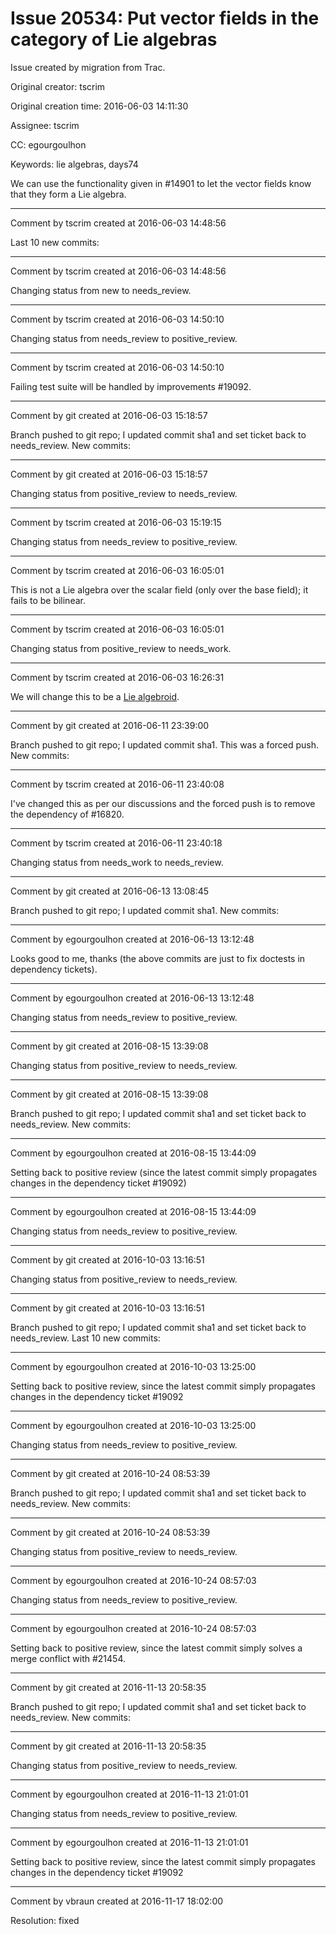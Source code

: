 # Issue 20534: Put vector fields in the category of Lie algebras

Issue created by migration from Trac.

Original creator: tscrim

Original creation time: 2016-06-03 14:11:30

Assignee: tscrim

CC:  egourgoulhon

Keywords: lie algebras, days74

We can use the functionality given in #14901 to let the vector fields know that they form a Lie algebra.


---

Comment by tscrim created at 2016-06-03 14:48:56

Last 10 new commits:


---

Comment by tscrim created at 2016-06-03 14:48:56

Changing status from new to needs_review.


---

Comment by tscrim created at 2016-06-03 14:50:10

Changing status from needs_review to positive_review.


---

Comment by tscrim created at 2016-06-03 14:50:10

Failing test suite will be handled by improvements #19092.


---

Comment by git created at 2016-06-03 15:18:57

Branch pushed to git repo; I updated commit sha1 and set ticket back to needs_review. New commits:


---

Comment by git created at 2016-06-03 15:18:57

Changing status from positive_review to needs_review.


---

Comment by tscrim created at 2016-06-03 15:19:15

Changing status from needs_review to positive_review.


---

Comment by tscrim created at 2016-06-03 16:05:01

This is not a Lie algebra over the scalar field (only over the base field); it fails to be bilinear.


---

Comment by tscrim created at 2016-06-03 16:05:01

Changing status from positive_review to needs_work.


---

Comment by tscrim created at 2016-06-03 16:26:31

We will change this to be a [Lie algebroid](https://en.wikipedia.org/wiki/Lie_algebroid).


---

Comment by git created at 2016-06-11 23:39:00

Branch pushed to git repo; I updated commit sha1. This was a forced push. New commits:


---

Comment by tscrim created at 2016-06-11 23:40:08

I've changed this as per our discussions and the forced push is to remove the dependency of #16820.


---

Comment by tscrim created at 2016-06-11 23:40:18

Changing status from needs_work to needs_review.


---

Comment by git created at 2016-06-13 13:08:45

Branch pushed to git repo; I updated commit sha1. New commits:


---

Comment by egourgoulhon created at 2016-06-13 13:12:48

Looks good to me, thanks (the above commits are just to fix doctests in dependency tickets).


---

Comment by egourgoulhon created at 2016-06-13 13:12:48

Changing status from needs_review to positive_review.


---

Comment by git created at 2016-08-15 13:39:08

Changing status from positive_review to needs_review.


---

Comment by git created at 2016-08-15 13:39:08

Branch pushed to git repo; I updated commit sha1 and set ticket back to needs_review. New commits:


---

Comment by egourgoulhon created at 2016-08-15 13:44:09

Setting back to positive review (since the latest commit simply propagates changes in the dependency ticket #19092)


---

Comment by egourgoulhon created at 2016-08-15 13:44:09

Changing status from needs_review to positive_review.


---

Comment by git created at 2016-10-03 13:16:51

Changing status from positive_review to needs_review.


---

Comment by git created at 2016-10-03 13:16:51

Branch pushed to git repo; I updated commit sha1 and set ticket back to needs_review. Last 10 new commits:


---

Comment by egourgoulhon created at 2016-10-03 13:25:00

Setting back to positive review, since the latest commit simply propagates changes in the dependency ticket #19092


---

Comment by egourgoulhon created at 2016-10-03 13:25:00

Changing status from needs_review to positive_review.


---

Comment by git created at 2016-10-24 08:53:39

Branch pushed to git repo; I updated commit sha1 and set ticket back to needs_review. New commits:


---

Comment by git created at 2016-10-24 08:53:39

Changing status from positive_review to needs_review.


---

Comment by egourgoulhon created at 2016-10-24 08:57:03

Changing status from needs_review to positive_review.


---

Comment by egourgoulhon created at 2016-10-24 08:57:03

Setting back to positive review, since the latest commit simply solves a merge conflict with #21454.


---

Comment by git created at 2016-11-13 20:58:35

Branch pushed to git repo; I updated commit sha1 and set ticket back to needs_review. New commits:


---

Comment by git created at 2016-11-13 20:58:35

Changing status from positive_review to needs_review.


---

Comment by egourgoulhon created at 2016-11-13 21:01:01

Changing status from needs_review to positive_review.


---

Comment by egourgoulhon created at 2016-11-13 21:01:01

Setting back to positive review, since the latest commit simply propagates changes in the dependency ticket #19092


---

Comment by vbraun created at 2016-11-17 18:02:00

Resolution: fixed
